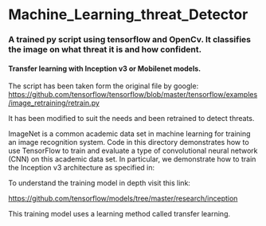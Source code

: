 # Machine_Learning_threat_Detector
### A trained py script using tensorflow and OpenCv. It classifies the image on what threat it is and how confident.
#### Transfer learning with Inception v3 or Mobilenet models.
The script has been taken form the original file by google:
https://github.com/tensorflow/tensorflow/blob/master/tensorflow/examples/image_retraining/retrain.py

It has been modified to suit the needs and been retrained to detect threats. 

ImageNet is a common academic data set in machine learning for training an image recognition system. Code in this directory demonstrates how to use TensorFlow to train and evaluate a type of convolutional neural network (CNN) on this academic data set. In particular, we demonstrate how to train the Inception v3 architecture as specified in:

To understand the training model in depth visit this link:

https://github.com/tensorflow/models/tree/master/research/inception

This training model uses a learning method called transfer learning.
